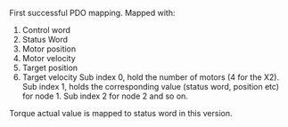 First successful PDO mapping.
Mapped with:
1. Control word 
2. Status Word
3. Motor position
4. Motor velocity
5. Target position
6. Target velocity
Sub index 0, hold the number of motors (4 for the X2).
Sub index 1, holds the corresponding value (status word, position etc) for node 1.
Sub index 2 for node 2 and so on.

Torque actual value is mapped to status word in this version.